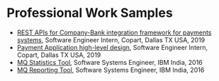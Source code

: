 # Professional Work Samples
* [REST APIs for Company-Bank integration framework for payments systems](Copart/bank_integration_framework.pdf), Software Engineer Intern, Copart, Dallas TX USA, 2019
* [Payment Application high-level design](Copart/payment_system_design.pdf), Software Engineer Intern, Copart, Dallas TX USA, 2019
* [MQ Statistics Tool](https://likarajo.github.io/mqstats), Software Systems Engineer, IBM India, 2016
* [MQ Reporting Tool](https://likarajo.github.io/mqreporting), Software Systems Engineer, IBM India, 2016
